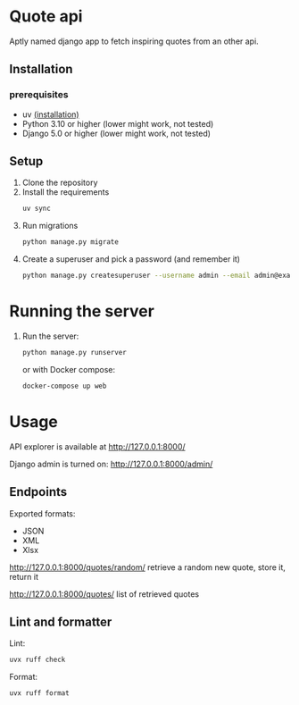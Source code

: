 # Quote api

Aptly named django app to fetch inspiring quotes from an other api.



## Installation

### prerequisites
- uv [(installation)](https://docs.astral.sh/uv/getting-started/installation/)
- Python 3.10 or higher (lower might work, not tested)
- Django 5.0 or higher (lower might work, not tested)

## Setup
1. Clone the repository
2. Install the requirements
    ```bash
    uv sync
    ```
3. Run migrations
    ```bash
    python manage.py migrate
    ```
4. Create a superuser and pick a password (and remember it)
    ```bash
   python manage.py createsuperuser --username admin --email admin@example.com
    ```
   
# Running the server
1. Run the server:
    ```bash
   python manage.py runserver
    ```

   or with Docker compose:
   ```bash
   docker-compose up web
   ```
   
# Usage
API explorer is available at http://127.0.0.1:8000/

Django admin is turned on: http://127.0.0.1:8000/admin/

## Endpoints
Exported formats:
 - JSON
 - XML
 - Xlsx

http://127.0.0.1:8000/quotes/random/ retrieve a random new quote, store it, return it

http://127.0.0.1:8000/quotes/ list of retrieved quotes

## Lint and formatter
Lint:
```bash
uvx ruff check
```

Format:
```bash
uvx ruff format
```